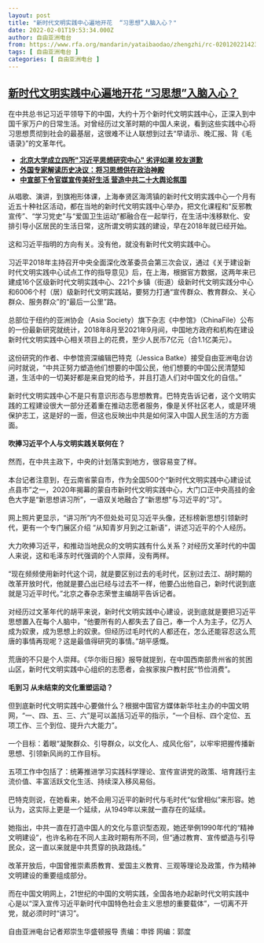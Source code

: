 ```yaml
---
layout: post
title: "新时代文明实践中心遍地开花  “习思想”入脑入心？"
date: 2022-02-01T19:53:34.000Z
author: 自由亚洲电台
from: https://www.rfa.org/mandarin/yataibaodao/zhengzhi/rc-02012022142330.html
tags: [ 自由亚洲电台 ]
categories: [ 自由亚洲电台 ]
---
```

<!--1643745214000-->
[新时代文明实践中心遍地开花  “习思想”入脑入心？](https://www.rfa.org/mandarin/yataibaodao/zhengzhi/rc-02012022142330.html)
------

<div>
<p>在中共总书记习近平领导下的中国，大约十万个新时代文明实践中心，正深入到中国千家万户的日常生活。对曾经历过文革时期的中国人来说，看到这些实践中心将习思想贯彻到社会的最基层，这很难不让人联想到过去“早请示、晚汇报、背《毛语录》”的文革年代。</p><ul><li><strong><a href="https://www.rfa.org/mandarin/yataibaodao/kejiaowen/hx1124a-11242021055512.html">北京大学成立四所"习近平思想研究中心" 劣评如潮 校友道歉</a></strong></li><li><strong><a href="https://www.rfa.org/mandarin/yataibaodao/zhengzhi/rc-11172021093959.html">外国专家解读历史决议：将习思想供在政治神殿</a></strong></li><li><a href="https://www.rfa.org/mandarin/yataibaodao/meiti/ql1-01202022043549.html"><strong>中宣部下令官媒宣传美好生活 营造中共二十大舆论氛围</strong></a></li></ul><p>从唱歌、演讲，到旗袍形体课，上海奉贤区海湾镇的新时代文明实践中心一个月有近五十种社区活动，都在当地的新时代文明实践中心举办，把文化课程和“反邪教宣传”、“学习党史”与“爱国卫生运动”都融合在一起举行，在生活中浅移默化、安排引导小区居民的生活日常，这所谓文明实践的建设，早在2018年就已经开始。<br/><br/>这和习近平指明的方向有关。没有他，就没有新时代文明实践中心。<br/><br/>习近平2018年主持召开中央全面深化改革委员会第三次会议，通过《关于建设新时代文明实践中心试点工作的指导意见》后，在上海，根据官方数据，这两年来已建成16个区级新时代文明实践中心、221个乡镇（街道）级新时代文明实践分中心和6006个村（居）级新时代文明实践站，要努力打通“宣传群众、教育群众、关心群众、服务群众”的“最后一公里”路。<br/><br/>总部位于纽约的亚洲协会（Asia Society）旗下杂志《中参馆》（ChinaFile）公布的一份最新研究就统计，2018年8月至2021年9月间，中国地方政府和机构在建设新时代文明实践中心相关项目上的花费，至少人民币7亿元（合1.1亿美元）。<br/><br/>这份研究的作者、中参馆资深编辑巴特克（Jessica Batke）接受自由亚洲电台访问时就说，“中共正努力塑造他们想要的中国公民，他们想要的中国公民清楚知道，生活中的一切美好都是来自党的给予，并且打造人们对中国文化的自信。”<br/><br/>新时代文明实践中心不是只有意识形态与思想教育。巴特克告诉记者，这个文明实践的工程建设很大一部分还着重在推动志愿者服务，像是关怀社区老人，或是环境保护志工，这是好的一面，但这也反映出中共是如何深入中国人民生活的方方面面。<br/><br/><strong>吹捧习近平个人与文明实践关联何在？</strong><br/><br/>然而，在中共主政下，中央的计划落实到地方，很容易变了样。<br/><br/>本台记者注意到，在云南省蒙自市，作为全国500个“新时代文明实践中心建设试点县市”之一，2020年揭幕的蒙自市新时代文明实践中心，大门口正中央高挂的金色大字是“新思想讲习所”，一语双关地融合了“新思想”与习近平的“习”。<br/><br/>网上照片更显示，“讲习所”内不但处处可见习近平头像，还标榜新思想引领新时代，更有一个专门展区介绍 “从知青岁月到之江新语”，讲述习近平的个人经历。<br/><br/>大力吹捧习近平，和推动当地民众的文明实践有什么关系？对经历文革时代的中国人来说，这和毛泽东时代强调的个人崇拜，没有两样。<br/><br/>“现在频频使用新时代这个词，就是要区别过去的毛时代，区别过去江、胡时期的改革开放时代，他就是要凸出已经与过去不一样，他要凸出他自己，新时代说到底就是习近平时代。”北京之春杂志荣誉主编胡平告诉记者。<br/><br/>对经历过文革年代的胡平来说，新时代文明实践中心建设，说到底就是要把习近平思想置入在每个人脑中，“他要所有的人都失去了自己，奉一个人为主子，亿万人成为奴隶，成为思想上的奴隶。但经历过毛时代的人都还在，怎么还能容忍这么荒唐的事情再现呢？这是最值得研究的事情。”胡平感慨。<br/><br/>荒唐的不只是个人崇拜。《华尔街日报》报导就提到，在中国西南部贵州省的贫困山区，新时代文明实践中心组织的志愿者，会挨家挨户教村民“节俭消费”。<br/><br/><strong>毛到习 从未结束的文化重塑运动？</strong><br/><br/>但到底新时代文明实践中心要做什么？根据中国官方媒体新华社主办的中国文明网，“一、四、五、三、六”是可以盖括习近平的指示，“一个目标、四个定位、五项工作、三个到位、提升六大能力”。<br/><br/>一个目标：着眼“凝聚群众、引导群众，以文化人、成风化俗”，以牢牢把握传播新思想、引领新风尚的工作目标。<br/><br/>五项工作中包括了：统筹推进学习实践科学理论、宣传宣讲党的政策、培育践行主流价值、丰富活跃文化生活、持续深入移风易俗。<br/><br/>巴特克则说，在她看来，她不会用习近平的新时代与毛时代“似曾相似”来形容。她认为，这实际上更是一个延续，从1949年以来就一直存在的延续。<br/><br/>她指出，中共一直在打造中国人的文化与意识型态观，她还举例1990年代的“精神文明建设”，也许名称在不同人主政时期有所不同，但“通过教育、宣传塑造与引导民众，这一直以来就是中共贯穿的执政路线。”<br/><br/>改革开放后，中国曾推崇素质教育、爱国主义教育、三观等理论及政策，作为精神文明建设的重要组成部分。<br/><br/>而在中国文明网上，21世纪的中国的文明实践，全国各地办起新时代文明实践中心是以“深入宣传习近平新时代中国特色社会主义思想的重要载体”，一切离不开党，就必须时时“讲习”。<br/><br/>自由亚洲电台记者郑崇生华盛顿报导 责编：申铧 网编：郭度</p><p></p>
</div>
